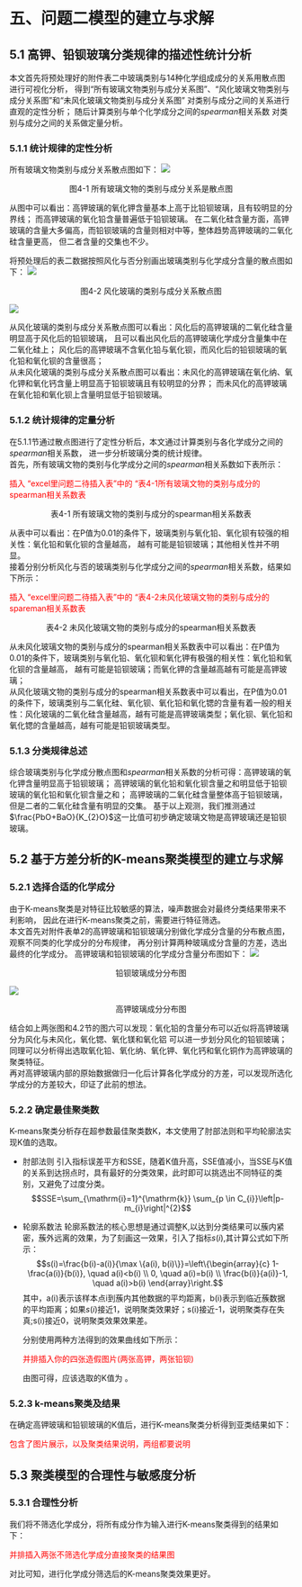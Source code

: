 <style>
    .red{
        color:red;
    }
</style>

# 五、问题二模型的建立与求解
## 5.1 高钾、铅钡玻璃分类规律的描述性统计分析
本文首先将预处理好的附件表二中玻璃类别与14种化学组成成分的关系用散点图进行可视化分析，
得到“所有玻璃文物类别与成分关系图”、“风化玻璃文物类别与成分关系图”和“未风化玻璃文物类别与成分关系图”
对类别与成分之间的关系进行直观的定性分析； 随后计算类别与单个化学成分之间的$spearman$相关系数
对类别与成分之间的关系做定量分析。
### 5.1.1 统计规律的定性分析
所有玻璃文物类别与成分关系散点图如下：
![](../graph/成分分析/类别成分分析.png)
<center>图4-1 所有玻璃文物的类别与成分关系是散点图</center>

从图中可以看出：高钾玻璃的氧化钾含量基本上高于比铅钡玻璃，且有较明显的分界线；
而高钾玻璃的氧化铅含量普遍低于铅钡玻璃。
在二氧化硅含量方面，高钾玻璃的含量大多偏高，而铅钡玻璃的含量则相对中等，整体趋势高钾玻璃的二氧化硅含量更高，
但二者含量的交集也不少。

将预处理后的表二数据按照风化与否分别画出玻璃类别与化学成分含量的散点图如下：
![](../graph/成分分析/风化类别分析.png)
<center>图4-2 风化玻璃的类别与成分关系散点图</center>

![](../graph/成分分析/未风化类别分析.png)

从风化玻璃的类别与成分关系散点图可以看出：风化后的高钾玻璃的二氧化硅含量明显高于风化后的铅钡玻璃，
且可以看出风化后的高钾玻璃化学成分含量集中在二氧化硅上；
风化后的高钾玻璃不含氧化铅与氧化钡，而风化后的铅钡玻璃的氧化铅和氧化钡的含量很高；</br>
从未风化玻璃的类别与成分关系散点图可以看出：未风化的高钾玻璃在氧化纳、氧化钾和氧化钙含量上明显高于铅钡玻璃且有较明显的分界；
而未风化的高钾玻璃在氧化铅和氧化钡上含量明显低于铅钡玻璃。

### 5.1.2 统计规律的定量分析
在5.1.1节通过散点图进行了定性分析后，本文通过计算类别与各化学成分之间的$spearman$相关系数，
进一步分析玻璃分类的统计规律。</br>
首先，所有玻璃文物的类别与化学成分之间的$spearman$相关系数如下表所示：
<p class=red>插入 “excel里问题二待插入表”中的 “表4-1所有玻璃文物的类别与成分的spearman相关系数表 </p>
<center>表4-1 所有玻璃文物的类别与成分的spearman相关系数表</center>

从表中可以看出：在P值为0.01的条件下，玻璃类别与氧化铅、氧化钡有较强的相关性：氧化铅和氧化钡的含量越高，
越有可能是铅钡玻璃；其他相关性并不明显。  
接着分别分析风化与否的玻璃类别与化学成分之间的$spearman$相关系数，结果如下所示：
<p class=red>插入 “excel里问题二待插入表”中的 “表4-2未风化玻璃文物的类别与成分的spareman相关系数表 </p>

<center>表4-2 未风化玻璃文物的类别与成分的spearman相关系数表</center>


从未风化玻璃文物的类别与成分的spearman相关系数表中可以看出：在P值为0.01的条件下，玻璃类别与氧化铅、氧化钡和氧化钾有极强的相关性：氧化铅和氧化钡的含量越高， 越有可能是铅钡玻璃；而氧化钾的含量越高越有可能是高钾玻璃；</br>
从风化玻璃文物的类别与成分的spearman相关系数表中可以看出，在P值为0.01的条件下，玻璃类别与二氧化硅、氧化钡、氧化铅和氧化锶的含量有着一般的相关性：风化玻璃的二氧化硅含量越高，越有可能是高钾玻璃类型；氧化钡、氧化铅和氧化锶的含量越高，越有可能是铅钡玻璃类型。

### 5.1.3 分类规律总述
综合玻璃类别与化学成分散点图和$spearman$相关系数的分析可得：高钾玻璃的氧化钾含量明显高于铅钡玻璃；
高钾玻璃的氧化铅和氧化钡含量之和明显低于铅钡玻璃的氧化铅和氧化钡含量之和；
高钾玻璃的二氧化硅含量整体高于铅钡玻璃，但是二者的二氧化硅含量有明显的交集。
基于以上观测，我们推测通过$\frac{PbO+BaO}{K_{2}O}$这一比值可初步确定玻璃文物是高钾玻璃还是铅钡玻璃。

## 5.2 基于方差分析的K-means聚类模型的建立与求解


### 5.2.1 选择合适的化学成分
由于K-means聚类是对特征比较敏感的算法，噪声数据会对最终分类结果带来不利影响，
因此在进行K-means聚类之前，需要进行特征筛选。  
本文首先对附件表单2的高钾玻璃和铅钡玻璃分别做化学成分含量的分布散点图，观察不同类的化学成分的分布规律，
再分别计算两种玻璃成分含量的方差，选出最终的化学成分。
高钾玻璃和铅钡玻璃的化学成分含量分布图如下：
![](../graph/问题二的图片/铅钡玻璃成分分布图.png)
<center>铅钡玻璃成分分布图</center>

![](../graph/问题二的图片/高钾玻璃成分分布图.png)
<center>高钾玻璃成分分布图</center>

结合如上两张图和4.2节的图六可以发现：氧化铅的含量分布可以近似将高钾玻璃分为风化与未风化，氧化锶、氧化镁和氧化铝
可以进一步划分风化的铅钡玻璃；同理可以分析得出选取氧化铅、氧化纳、氧化钾、氧化钙和氧化铜作为高钾玻璃的聚类特征。  
再对高钾玻璃内部的原始数据做归一化后计算各化学成分的方差，可以发现所选化学成分的方差较大，印证了此前的想法。  



### 5.2.2 确定最佳聚类数

K-means聚类分析存在超参数最佳聚类数K，本文使用了肘部法则和平均轮廓法实现K值的选取。
+ 肘部法则
  引入指标误差平方和SSE，随着K值升高，SSE值减小，当SSE与K值的关系到达拐点时，具有最好的分类效果，此时即可以挑选出不同特征的类别，又避免了过度分类。
$$SSE=\sum_{\mathrm{i}=1}^{\mathrm{k}} \sum_{p \in C_{i}}\left|p-m_{i}\right|^{2}$$
+ 轮廓系数法
  轮廓系数法的核心思想是通过调整K,以达到分类结果可以蔟内紧密，蔟外远离的效果，为了刻画这一效果，引入了指标$s(i)$,其计算公式如下所示：
  $$s(i)=\frac{b(i)-a(i)}{\max \{a(i), b(i)\}}=\left\{\begin{array}{c}
1-\frac{a(i)}{b(i)}, \quad a(i)<b(i) \\
0, \quad a(i)=b(i) \\
\frac{b(i)}{a(i)}-1, \quad a(i)>b(i)
\end{array}\right.$$
    其中，a(i)表示该样本点i到蔟内其他数据的平均距离，b(i)表示到临近蔟数据的平均距离；如果$s(i)$接近1，说明聚类效果好；s(i)接近-1，说明聚类存在失真;s(i)接近0，说明聚类效果效果差。

    分别使用两种方法得到的效果曲线如下所示：

    <p class=red>并排插入你的四张造假图片(两张高钾，两张铅钡)</p>

    由图可得，应该选取的K值为 。

### 5.2.3 k-means聚类及结果
在确定高钾玻璃和铅钡玻璃的K值后，进行K-means聚类分析得到亚类结果如下：

<p class=red>包含了图片展示，以及聚类结果说明，两组都要说明</p>

## 5.3 聚类模型的合理性与敏感度分析
### 5.3.1 合理性分析
我们将不筛选化学成分，将所有成分作为输入进行K-means聚类得到的结果如下：
<p class=red>并排插入两张不筛选化学成分直接聚类的结果图</p>
对比可知，进行化学成分筛选后的K-means聚类效果更好。